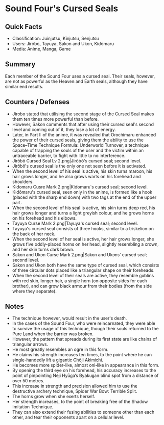 # Sound Four's Cursed Seals

## Quick Facts
- Classification: Juinjutsu, Kinjutsu, Senjutsu
- Users: Jirōbō, Tayuya, Sakon and Ukon, Kidōmaru
- Media: Anime, Manga, Game

## Summary
Each member of the Sound Four uses a cursed seal. Their seals, however, are not as powerful as the Heaven and Earth seals, although they have similar end results.

## Counters / Defenses
- Jirobo stated that utilising the second stage of the Cursed Seal makes them ten times more powerful than before.
- However, Sakon comments that after using their cursed seal's second level and coming out of it, they lose a lot of energy.
- Later, in Part II of the anime, it was revealed that Orochimaru enhanced the power of their cursed seals, giving them the ability to use the Space–Time Technique Formula: Underworld Turnover, a technique capable of trapping the souls of the user and the victim within an untraceable barrier, to fight with little to no interference.
- Jirōbō Cursed Seal Lv 2.png|Jirōbō's cursed seal; second level.
- Jirōbō's cursed seal is the only one not seen before it is activated.
- When the second level of his seal is active, his skin turns maroon, his hair grows longer, and he also grows warts on his forehead and shoulders.
- Kidomaru Cusre Mark 2.png|Kidomaru's cursed seal; second level.
- Kidōmaru's cursed seal, seen only in the anime, is formed like a hook (placed with the sharp end down) with two tags at the end of the upper part.
- When the second level of his seal is active, his skin turns deep red, his hair grows longer and turns a light greyish colour, and he grows horns on his forehead and his elbows.
- Tayuya Curse Mark 2.png|Tayuya's cursed seal; second level.
- Tayuya's cursed seal consists of three hooks, similar to a triskelion on the back of her neck.
- When the second level of her seal is active, her hair grows longer, she grows five oddly-placed horns on her head, slightly resembling a crown, and her skin turns dark brown.
- Sakon and Ukon Curse Mark 2.png|Sakon and Ukons' cursed seal; second level.
- Sakon and Ukon both have the same type of cursed seal, which consists of three circular dots placed like a triangular shape on their foreheads.
- When the second level of their seals are active, they resemble goblins with red skin, longer hair, a single horn (on opposite sides for each brother), and can grow black armour from their bodies (from the side where they separate).

## Notes
- The technique however, would result in the user's death.
- In the cases of the Sound Four, who were reincarnated, they were able to survive the usage of this technique, though their souls returned to the Pure Land when the barrier was broken.
- However, the pattern that spreads during its first state are like chains of triangular arrows.
- He most greatly resembles an ogre in this form.
- He claims his strength increases ten times, to the point where he can single-handedly lift a gigantic Chōji Akimichi.
- He becomes more spider-like, almost oni-like in appearance in this form.
- By opening the third eye on his forehead, his accuracy increases to the point of pinpointing Neji Hyūga’s Byakugan blind spot from a distance of over 50 metres.
- This increase in strength and precision allowed him to use the destructive archery technique, Spider War Bow: Terrible Split.
- The horns grow when she exerts herself.
- Her strength increases, to the point of breaking free of the Shadow Imitation Technique.
- They can also extend their fusing abilities to someone other than each other, and tear their opponents apart on a cellular level.
